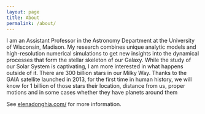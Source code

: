 ```yaml
---
layout: page
title: About
permalink: /about/
---
```


I am an Assistant Professor in the Astronomy Department at the University of Wisconsin, Madison. My research combines unique analytic models and high-resolution numerical simulations to get new insights into the dynamical processes that form the stellar skeleton of our Galaxy. While the  study of our Solar System is captivating, I am more interested in what happens outside of it. There  are 300 billion stars in our Milky Way. Thanks to the GAIA satellite launched in 2013, for the first time in human history, we will know for 1 billion of those stars their location, distance from us, proper motions and in some cases whether they have planets around them

See [elenadonghia.com/](http://www.elenadonghia.com/) for more information.
